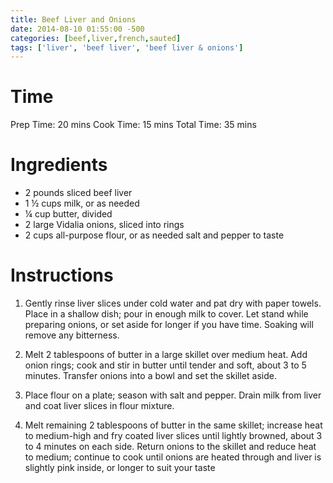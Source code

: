 ```yaml
---
title: Beef Liver and Onions
date: 2014-08-10 01:55:00 -500
categories: [beef,liver,french,sauted]
tags: ['liver', 'beef liver', 'beef liver & onions']
---
```


# Time
Prep Time: 20 mins
Cook Time: 15 mins
Total Time: 35 mins

# Ingredients

- 2 pounds sliced beef liver
- 1 ½ cups milk, or as needed
- ¼ cup butter, divided
- 2 large Vidalia onions, sliced into rings
- 2 cups all-purpose flour, or as needed
salt and pepper to taste

# Instructions 

1. Gently rinse liver slices under cold water and pat dry with paper towels. Place in a shallow dish; pour in enough milk to cover. Let stand while preparing onions, or set aside for longer if you have time. Soaking will remove any bitterness.

1. Melt 2 tablespoons of butter in a large skillet over medium heat. Add onion rings; cook and stir in butter until tender and soft, about 3 to 5 minutes. Transfer onions into a bowl and set the skillet aside.

1. Place flour on a plate; season with salt and pepper. Drain milk from liver and coat liver slices in flour mixture.

1. Melt remaining 2 tablespoons of butter in the same skillet; increase heat to medium-high and fry coated liver slices until lightly browned, about 3 to 4 minutes on each side. Return onions to the skillet and reduce heat to medium; continue to cook until onions are heated through and liver is slightly pink inside, or longer to suit your taste
